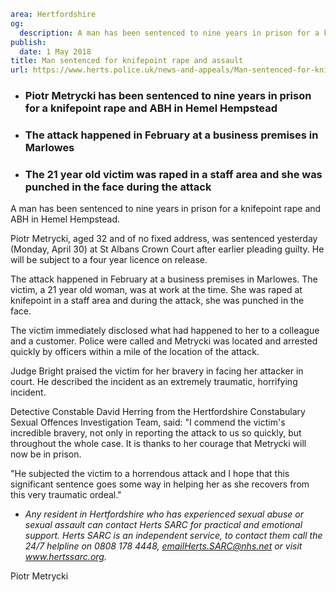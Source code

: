 ```yaml
area: Hertfordshire
og:
  description: A man has been sentenced to nine years in prison for a knifepoint rape and ABH in Hemel Hempstead.
publish:
  date: 1 May 2018
title: Man sentenced for knifepoint rape and assault
url: https://www.herts.police.uk/news-and-appeals/Man-sentenced-for-knifepoint-rape-and-assault-0143MD
```

* ### Piotr Metrycki has been sentenced to nine years in prison for a knifepoint rape and ABH in Hemel Hempstead

 * ### The attack happened in February at a business premises in Marlowes

 * ### The 21 year old victim was raped in a staff area and she was punched in the face during the attack

A man has been sentenced to nine years in prison for a knifepoint rape and ABH in Hemel Hempstead.

Piotr Metrycki, aged 32 and of no fixed address, was sentenced yesterday (Monday, April 30) at St Albans Crown Court after earlier pleading guilty. He will be subject to a four year licence on release.

The attack happened in February at a business premises in Marlowes. The victim, a 21 year old woman, was at work at the time. She was raped at knifepoint in a staff area and during the attack, she was punched in the face.

The victim immediately disclosed what had happened to her to a colleague and a customer. Police were called and Metrycki was located and arrested quickly by officers within a mile of the location of the attack.

Judge Bright praised the victim for her bravery in facing her attacker in court. He described the incident as an extremely traumatic, horrifying incident.

Detective Constable David Herring from the Hertfordshire Constabulary Sexual Offences Investigation Team, said: "I commend the victim's incredible bravery, not only in reporting the attack to us so quickly, but throughout the whole case. It is thanks to her courage that Metrycki will now be in prison.

"He subjected the victim to a horrendous attack and I hope that this significant sentence goes some way in helping her as she recovers from this very traumatic ordeal."

 * _Any resident in Hertfordshire who has experienced sexual abuse or sexual assault can contact Herts SARC for practical and emotional support. Herts SARC is an independent service, to contact them call the 24/7 helpline on 0808 178 4448, emailHerts.SARC@nhs.net or visit www.hertssarc.org._

Piotr Metrycki
